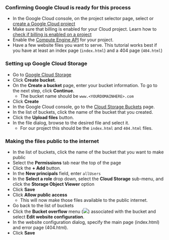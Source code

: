### Confirming Google Cloud is ready for this process
- In the Google Cloud console, on the project selector page, select or [create a Google Cloud project](https://cloud.google.com/resource-manager/docs/creating-managing-projects)
- Make sure that billing is enabled for your Cloud project. Learn how to [check if billing is enabled on a project](https://cloud.google.com/billing/docs/how-to/verify-billing-enabled)
- Enable the [Compute Engine API](https://console.cloud.google.com/marketplace/product/google/compute.googleapis.com) for your project.
- Have a few website files you want to serve. This tutorial works best if you have at least an index page (`index.html`) and a 404 page (`404.html`)

### Setting up Google Cloud Storage
- Go to [Google Cloud Storage](https://console.cloud.google.com/storage)
- Click **Create bucket**.
- On the **Create a bucket** page, enter your bucket information. To go to the next step, click **Continue**.
	- The bucket name should be `www.<YOURDOMAINHERE>.com`
-  Click **Create**
- In the Google Cloud console, go to the [Cloud Storage Buckets](https://console.cloud.google.com/storage/browser) page.
- In the list of buckets, click the name of the bucket that you created.
- Click the **Upload files** button.
- In the file dialog, browse to the desired file and select it.
	- For our project this should be the `index.html` and `404.html` files.

### Making the files public to the internet
- In the list of buckets, click the name of the bucket that you want to make public
- Select the **Permissions** tab near the top of the page
- Click the **+ Add** button.
- In the **New principals** field, enter `allUsers`
- In the **Select a role** drop down, select the **Cloud Storage** sub-menu, and click the **Storage Object Viewer** option
- Click **Save**
- Click **Allow public access**
	- This will now make those files available to the public internet.
- Go back to the list of buckets
- Click the **Bucket overflow** menu (![](https://cloud.google.com/static/images/overflow_menu_icon.png)) associated with the bucket and select **Edit website configuration**.
- In the website configuration dialog, specify the main page (index.html) and error page (404.html).
- Click **Save**
